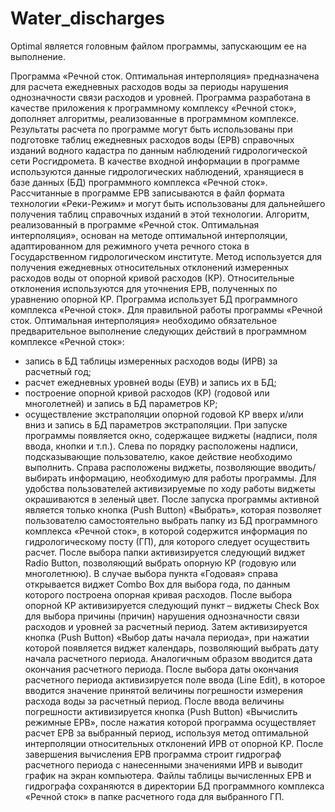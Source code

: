 # Water_discharges
Optimal является головным файлом программы, запускающим ее на выполнение.

Программа «Речной сток. Оптимальная интерполяция» предназначена для расчета ежедневных расходов воды за периоды нарушения однозначности связи расходов и уровней. Программа разработана в качестве приложения к программному комплексу «Речной сток», дополняет алгоритмы, реализованные в программном комплексе. Результаты расчета по программе могут быть использованы при подготовке таблиц
ежедневных расходов воды (ЕРВ) справочных изданий водного кадастра по данным наблюдений гидрологической сети Росгидромета.
В качестве входной информации в программе используются данные гидрологических наблюдений, хранящиеся в базе данных (БД) программного комплекса «Речной сток». Рассчитанные в программе ЕРВ записываются в файл формата технологии «Реки-Режим» и могут быть использованы для дальнейшего получения таблиц справочных изданий в этой технологии. Алгоритм, реализованный в программе «Речной сток. Оптимальная интерполяция», основан на методе оптимальной интерполяции, адаптированном для режимного учета речного стока в Государственном гидрологическом институте. Метод используется для получения ежедневных относительных отклонений измеренных расходов воды от опорной кривой расходов (КР). Относительные отклонения используются для уточнения ЕРВ, полученных по уравнению опорной КР.
Программа использует БД программного комплекса «Речной сток».
Для правильной работы программы «Речной сток. Оптимальная интерполяция» необходимо обязательное предварительное выполнение 
следующих действий в программном комплексе «Речной сток»:
- запись в БД таблицы измеренных расходов воды (ИРВ) за расчетный год;
- расчет ежедневных уровней воды (ЕУВ) и запись их в БД;
- построение опорной кривой расходов (КР) (годовой или многолетней) и запись в БД параметров КР;
- осуществление экстраполяции опорной годовой КР вверх и/или вниз и запись в БД параметров экстраполяции.
При запуске программы появляется окно, содержащее виджеты (надписи, поля ввода, кнопки и т.п.). Слева по порядку расположены надписи, 
подсказывающие пользователю, какое действие необходимо выполнить. Справа расположены виджеты, позволяющие вводить/выбирать информацию, 
необходимую для работы программы. Для удобства пользователей активизируемые по ходу работы виджеты окрашиваются в зеленый цвет.
После запуска программы активной является только кнопка (Push Button) «Выбрать», которая позволяет пользователю самостоятельно 
выбрать папку из БД программного комплекса «Речной сток», в которой содержится информация по гидрологическому посту (ГП), 
для которого следует осуществить расчет. После выбора папки активизируется следующий виджет Radio Button, 
позволяющий выбрать опорную КР (годовую или многолетнюю). В случае выбора пункта «Годовая» справа открывается виджет Combo Box 
для выбора года, по данным которого построена опорная кривая расходов. После выбора опорной КР активизируется следующий пункт – 
виджеты Check Box для выбора причины (причин) нарушения однозначности связи расходов и уровней за расчетный период. 
Затем активизируется кнопка (Push Button) «Выбор даты начала периода», при нажатии которой появляется виджет календарь, 
позволяющий выбрать дату начала расчетного периода. Аналогичным образом вводится дата окончания расчетного периода. 
После выбора даты окончания расчетного периода активизируется поле ввода (Line Edit), в которое вводится значение 
принятой величины погрешности измерения расхода воды за расчетный период. После ввода величины погрешности активизируется кнопка
(Push Button) «Вычислить режимные ЕРВ», после нажатия которой программа осуществляет расчет ЕРВ за выбранный период, 
используя метод оптимальной интерполяции относительных отклонений ИРВ от опорной КР. 
После завершения вычисления ЕРВ программа строит гидрограф расчетного периода с нанесенными значениями ИРВ
и выводит график на экран компьютера. Файлы таблицы вычисленных ЕРВ и гидрографа сохраняются в директории БД 
программного комплекса «Речной сток» в папке расчетного года для выбранного ГП.

